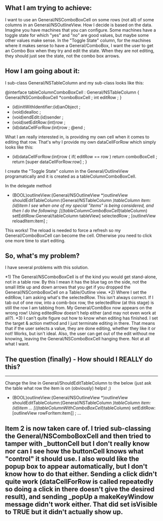 

What I am trying to achieve:
----
I want to use an General/NSComboBoxCell on some rows (not all) of some columns in an General/NSOutlineView.  How I decide is based on the data.  Imagine you have machines that you can configure.  Some machines have a toggle state for which "yes" and "no" are good values, but maybe some other values make sense.  In the "Toggle State" column, for the machines where it makes sense to have a General/ComboBox, I want the user to get an Combo Box when they try and edit the state.  When they are not editing, they should just see the state, not the combo box arrows.

How I am going about it:
----
I sub-class General/NSTableColumn and my sub-class looks like this:
    
@interface tableColumnComboBoxCell : General/NSTableColumn 
{
	General/NSComboBoxCell	*comboBoxCell ;
	int				editRow ;
}
- (id)initWithIdentifier:(id)anObject ;
- (void)dealloc ;
- (void)endEdit:(id)sender ;
- (void)setEditRow:(int)row ;
- (id)dataCellForRow:(int)row ;
@end ;


What I am really interested in, is providing my own cell when it comes to editing that row.  That's why I provide my own dataCellForRow which simply looks like this:
    
- (id)dataCellForRow:(int)row
{
	if( editRow == row )
		return comboBoxCell ;
	return [super dataCellForRow:row] ;
}


I create the "Toggle State" column in the General/OutlineView programatically and it is created as a tableColumnComboBoxCell.

In the delegate method 
    
- (BOOL)outlineView:(General/NSOutlineView *)outlineView shouldEditTableColumn:(General/NSTableColumn *)tableColumn item:(id)item
I see when one of my special "items" is being considered, and then I do the following:
	[((tableColumnComboBoxCell*)tableColumn) setEditRow:General/tableColumn tableView] selectedRow ;
	[outlineView reloadItem:item] ;


This works!  The reload is needed to force a refresh so my General/ComboBoxCell can become the cell.  Otherwise you need to click one more time to start editing.

So, what's my problem?
----
I have several problems with this solution.

*1) The General/NSComboBoxCell is of the kind you would get stand-alone, not in a table row.  By this I mean it has the blue tag on the side, not the small little up and down arrows that you get if you dropped the General/NSComboBoxCell on a Table/Outline view.
*2) Where I set the editRow, I am asking what's the selectedRow.  This isn't always correct.  If I tab out of one row, into a comb-box row, the selectedRow (at this stage) is still the row I am tabbing from.  My General/CombBox now appears on the wrong row!  Using editedRow doesn't help either (and may not even work at all?).
*3) I can't quite figure out how to know when editing has finished.  I set the target & action method and I just terminate editing in there.  That means that if the user selects a value, they are done editing, whether they like it or not!  Works, but isn't ideal.  Also, the user can get out of the edit without me knowing, leaving the General/NSComboBoxCell hanging there.  Not at all what I want.


The question (finally) - How should I REALLY do this?
----
----
Change the line in General/ShouldEditTableColumn to the below (just ask the table what row the item is on (obviously) helps! ;)
    
- (BOOL)outlineView:(General/NSOutlineView *)outlineView shouldEditTableColumn:(General/NSTableColumn *)tableColumn item:(id)item
...
	[((tableColumnWithComboBoxCell*)tableColumn) setEditRow:[outlineView rowForItem:item]] ;
...

Item 2 is now taken care of.  I tried sub-classing the General/NSComboBoxCell and then tried to tamper with _buttonCell but I don't really know nor can I see how the buttonCell knows what "control" it should use.  I also would like the popup box to appear automatically, but I don't know how to do that either.  Sending a click didn't quite work (dataCellForRow is called repeatedly so doing a click in there doesn't give the desired result),  and sending _popUp a makeKeyWindow message didn't work either.  That did set isVisible to TRUE but it didn't actually show up.
----
